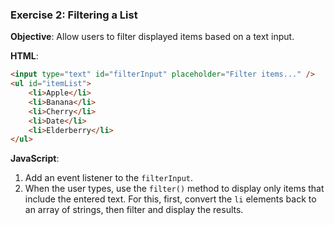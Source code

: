 ### Exercise 2: Filtering a List

**Objective**: Allow users to filter displayed items based on a text input.

**HTML**:

```html
<input type="text" id="filterInput" placeholder="Filter items..." />
<ul id="itemList">
    <li>Apple</li>
    <li>Banana</li>
    <li>Cherry</li>
    <li>Date</li>
    <li>Elderberry</li>
</ul>
```

**JavaScript**:

1. Add an event listener to the `filterInput`.
2. When the user types, use the `filter()` method to display only items that include the entered text. For this, first, convert the `li` elements back to an array of strings, then filter and display the results.